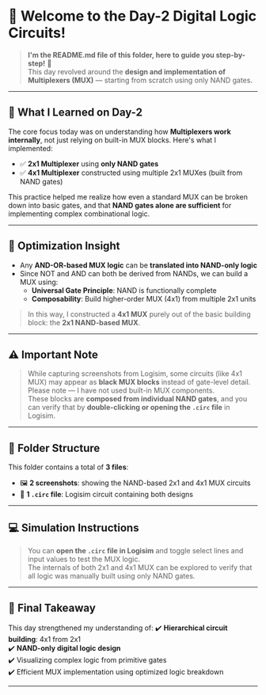 # 🔢 Welcome to the Day-2 Digital Logic Circuits!
> **I'm the README.md file of this folder, here to guide you step-by-step!** 🚀  
This day revolved around the **design and implementation of Multiplexers (MUX)** — starting from scratch using only NAND gates.

---

## 🧠 What I Learned on Day-2

The core focus today was on understanding how **Multiplexers work internally**, not just relying on built-in MUX blocks. Here's what I implemented:

- ✅ **2x1 Multiplexer** using **only NAND gates**
- ✅ **4x1 Multiplexer** constructed using multiple 2x1 MUXes (built from NAND gates)

This practice helped me realize how even a standard MUX can be broken down into basic gates, and that **NAND gates alone are sufficient** for implementing complex combinational logic.

---

## 🧪 Optimization Insight

- Any **AND-OR-based MUX logic** can be **translated into NAND-only logic**
- Since NOT and AND can both be derived from NANDs, we can build a MUX using:
  - **Universal Gate Principle**: NAND is functionally complete
  - **Composability**: Build higher-order MUX (4x1) from multiple 2x1 units

> In this way, I constructed a **4x1 MUX** purely out of the basic building block: the **2x1 NAND-based MUX**.

---

## ⚠️ Important Note

> While capturing screenshots from Logisim, some circuits (like 4x1 MUX) may appear as **black MUX blocks** instead of gate-level detail.  
Please note — I have not used built-in MUX components.  
These blocks are **composed from individual NAND gates**, and you can verify that by **double-clicking or opening the `.circ` file** in Logisim.

---

## 📁 Folder Structure

This folder contains a total of **3 files**:

- 🖼️ **2 screenshots**: showing the NAND-based 2x1 and 4x1 MUX circuits  
- 🔌 **1 `.circ` file**: Logisim circuit containing both designs

---

## 💻 Simulation Instructions

> You can **open the `.circ` file in Logisim** and toggle select lines and input values to test the MUX logic.  
The internals of both 2x1 and 4x1 MUX can be explored to verify that all logic was manually built using only NAND gates.

---

## 🎯 **Final Takeaway**

This day strengthened my understanding of:
✔️ **Hierarchical circuit building**: 4x1 from 2x1  
✔️ **NAND-only digital logic design**  
✔️ Visualizing complex logic from primitive gates  
✔️ Efficient MUX implementation using optimized logic breakdown

---

